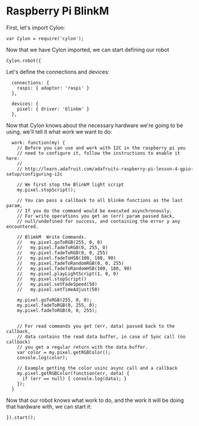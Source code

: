 # Raspberry Pi BlinkM

First, let's import Cylon:

    var Cylon = require('cylon');

Now that we have Cylon imported, we can start defining our robot

    Cylon.robot({

Let's define the connections and devices:

      connections: {
        raspi: { adaptor: 'raspi' }
      },

      devices: {
        pixel: { driver: 'blinkm' }
      },

Now that Cylon knows about the necessary hardware we're going to be using, we'll
tell it what work we want to do:

      work: function(my) {
        // Before you can use and work with I2C in the raspberry pi you
        // need to configure it, follow the instructions to enable it here:
        //
        // http://learn.adafruit.com/adafruits-raspberry-pi-lesson-4-gpio-setup/configuring-i2c

        // We first stop the BlinkM light script
        my.pixel.stopScript();

        // You can pass a callback to all blinkm functions as the last param,
        // If you do the command would be executed asynchronously.
        // For write operations you get an (err) param passed back,
        // null/undefined for success, and containing the error y any encountered.

        // BlimkM  Write Commands.
        //   my.pixel.goToRGB(255, 0, 0)
        //   my.pixel.fadeToRGB(0, 255, 0)
        //   my.pixel.fadeToRGB(0, 0, 255)
        //   my.pixel.fadeToHSB(100, 180, 90)
        //   my.pixel.fadeToRandomRGB(0, 0, 255)
        //   my.pixel.fadeToRandomHSB(100, 180, 90)
        //   my.pixel.playLightScript(1, 0, 0)
        //   my.pixel.stopScript()
        //   my.pixel.setFadeSpeed(50)
        //   my.pixel.setTimeAdjust(50)

        my.pixel.goToRGB(255, 0, 0);
        my.pixel.fadeToRGB(0, 255, 0);
        my.pixel.fadeToRGB(0, 0, 255);


        // For read commands you get (err, data) passed back to the callback,
        // data contains the read data buffer, in case of Sync call (no callback)
        // you get a regular return with the data buffer.
        var color = my.pixel.getRGBColor();
        console.log(color);

        // Example getting the color usinc async call and a callback
        my.pixel.getRGBColor(function(err, data) {
          if (err == null) { console.log(data); }
        });
      }

Now that our robot knows what work to do, and the work it will be doing that
hardware with, we can start it:

    }).start();
